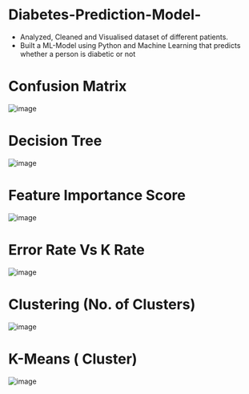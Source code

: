 # Diabetes-Prediction-Model-

- Analyzed, Cleaned and Visualised dataset of different patients.
- Built a ML-Model using Python and Machine Learning that predicts whether a person is diabetic or not
# Confusion Matrix 
![image](https://user-images.githubusercontent.com/78814611/147835125-b5a17615-e74d-4fb1-a7b6-1129e9977855.png)
# Decision Tree
![image](https://user-images.githubusercontent.com/78814611/147835208-aacdc9d6-6df6-4942-b579-e2e7613ef96c.png)
# Feature Importance Score
![image](https://user-images.githubusercontent.com/78814611/147835370-40b9f9bd-b1df-4396-ab98-19e52cb4e2ca.png)
# Error Rate Vs K Rate 
![image](https://user-images.githubusercontent.com/78814611/147835345-9ecbb48f-9807-4ac0-8a90-c1ff0d288639.png)
# Clustering (No. of Clusters)
![image](https://user-images.githubusercontent.com/78814611/147835455-68b80728-4c26-41b5-bb2a-4d181930d803.png)
# K-Means ( Cluster)
![image](https://user-images.githubusercontent.com/78814611/147835392-e7f1f1bd-e7e9-48bc-9760-c6a079fd98b4.png)
